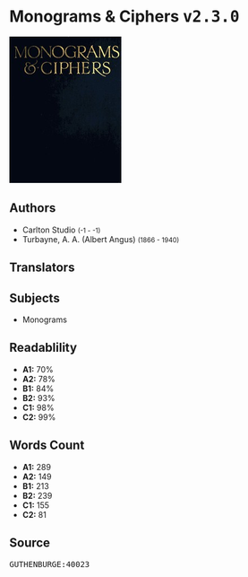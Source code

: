# Monograms & Ciphers <kbd>v2.3.0</kbd>

![](./cover.medium.jpg "")

## Authors


 - Carlton Studio <small>(-1 - -1)</small>
 - Turbayne, A. A. (Albert Angus) <small>(1866 - 1940)</small>

## Translators



## Subjects


 - Monograms

## Readablility


 - **A1:** 70%
 - **A2:** 78%
 - **B1:** 84%
 - **B2:** 93%
 - **C1:** 98%
 - **C2:** 99%

## Words Count


 - **A1:** 289
 - **A2:** 149
 - **B1:** 213
 - **B2:** 239
 - **C1:** 155
 - **C2:** 81

## Source


<kbd>GUTHENBURGE:40023</kbd>
